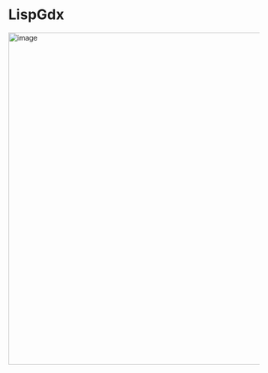 # LispGdx


<img width="1524" height="667" alt="image" src="https://github.com/user-attachments/assets/03c38f7b-dc23-46a8-b169-fbe90c42ab4f" />
